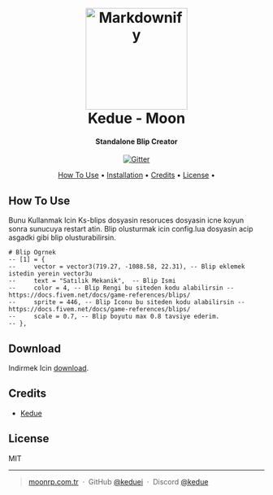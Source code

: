
<h1 align="center">
  <br>
  <a href="http://www.amitmerchant.com/electron-markdownify"><img src="https://raw.githubusercontent.com/amitmerchant1990/electron-markdownify/master/app/img/markdownify.png" alt="Markdownify" width="200"></a>
  <br>
  Kedue - Moon
  <br>
</h1>

<h4 align="center">Standalone Blip Creator</h4>

<p align="center">
  <a href="https://badge.fury.io/js/electron-markdownify">
    <img src="https://badge.fury.io/js/electron-markdownify.svg"
         alt="Gitter">
  </a>

<p align="center">
  <a href="#how-to-use">How To Use</a> •
  <a href="#download">Installation</a> •
  <a href="#credits">Credits</a> •
  <a href="#license">License</a> •
</p>


## How To Use

Bunu Kullanmak Icin Ks-blips dosyasin resoruces dosyasin icne koyun sonra sunucuya restart atin. Blip olusturmak icin config.lua dosyasin acip asgadki gibi blip olusturabilirsin.

```
# Blip Ogrnek
-- [1] = {
--     vector = vector3(719.27, -1088.58, 22.31), -- Blip eklemek istedin yerein vector3u 
--     text = "Satılık Mekanik",  -- Blip Ismi
--     color = 4, -- Blip Rengi bu siteden kodu alabilirsin -- https://docs.fivem.net/docs/game-references/blips/ 
--     sprite = 446, -- Blip Iconu bu siteden kodu alabilirsin -- https://docs.fivem.net/docs/game-references/blips/
--     scale = 0.7, -- Blip boyutu max 0.8 tavsiye ederim.
-- },

```

## Download

Indirmek Icin [download](https://github.com/keduei/KS-Blips/releases/tag/v1.0.0).

## Credits

- [Kedue](http://discord.gg/moonrp)

## License

MIT

---

> [moonrp.com.tr](https://www.moonrp.com.tr) &nbsp;&middot;&nbsp;
> GitHub [@keduei](https://github.com/keduei) &nbsp;&middot;&nbsp;
> Discord [@kedue](https://discordapp.com/channels/@me/1059905356827996180/)

